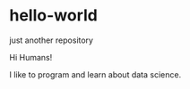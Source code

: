 # hello-world
just another repository

Hi Humans!

I like to program and learn about data science.

